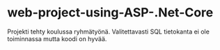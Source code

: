 # web-project-using-ASP-.Net-Core

Projekti tehty koulussa ryhmätyönä. Valitettavasti SQL tietokanta ei ole toiminnassa mutta koodi on hyvää.
